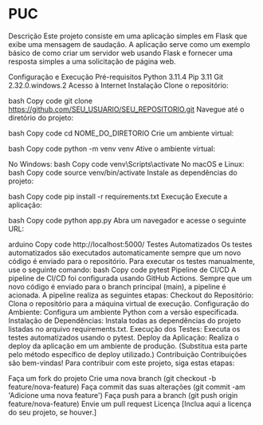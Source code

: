 # PUC

Descrição
Este projeto consiste em uma aplicação simples em Flask que exibe uma mensagem de saudação. A aplicação serve como um exemplo básico de como criar um servidor web usando Flask e fornecer uma resposta simples a uma solicitação de página web.

Configuração e Execução
Pré-requisitos
Python 3.11.4
Pip 3.11
Git 2.32.0.windows.2
Acesso à Internet
Instalação
Clone o repositório:

bash
Copy code
git clone https://github.com/SEU_USUARIO/SEU_REPOSITORIO.git
Navegue até o diretório do projeto:

bash
Copy code
cd NOME_DO_DIRETORIO
Crie um ambiente virtual:

bash
Copy code
python -m venv venv
Ative o ambiente virtual:

No Windows:
bash
Copy code
venv\Scripts\activate
No macOS e Linux:
bash
Copy code
source venv/bin/activate
Instale as dependências do projeto:

bash
Copy code
pip install -r requirements.txt
Execução
Execute a aplicação:

bash
Copy code
python app.py
Abra um navegador e acesse o seguinte URL:

arduino
Copy code
http://localhost:5000/
Testes Automatizados
Os testes automatizados são executados automaticamente sempre que um novo código é enviado para o repositório.
Para executar os testes manualmente, use o seguinte comando:
bash
Copy code
pytest
Pipeline de CI/CD
A pipeline de CI/CD foi configurada usando GitHub Actions.
Sempre que um novo código é enviado para o branch principal (main), a pipeline é acionada.
A pipeline realiza as seguintes etapas:
Checkout do Repositório: Clona o repositório para a máquina virtual de execução.
Configuração do Ambiente: Configura um ambiente Python com a versão especificada.
Instalação de Dependências: Instala todas as dependências do projeto listadas no arquivo requirements.txt.
Execução dos Testes: Executa os testes automatizados usando o pytest.
Deploy da Aplicação: Realiza o deploy da aplicação em um ambiente de produção. (Substitua esta parte pelo método específico de deploy utilizado.)
Contribuição
Contribuições são bem-vindas! Para contribuir com este projeto, siga estas etapas:

Faça um fork do projeto
Crie uma nova branch (git checkout -b feature/nova-feature)
Faça commit das suas alterações (git commit -am 'Adicione uma nova feature')
Faça push para a branch (git push origin feature/nova-feature)
Envie um pull request
Licença
[Inclua aqui a licença do seu projeto, se houver.]
